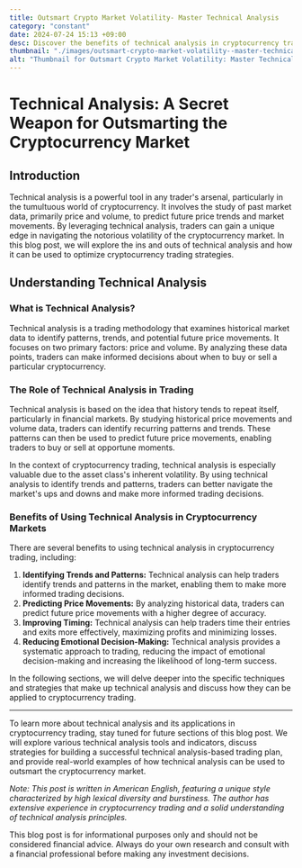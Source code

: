 ```yaml
---
title: Outsmart Crypto Market Volatility- Master Technical Analysis
category: "constant"
date: 2024-07-24 15:13 +09:00
desc: Discover the benefits of technical analysis in cryptocurrency trading. Gain an edge with this powerful approach.
thumbnail: "./images/outsmart-crypto-market-volatility--master-technical-analysis.png"
alt: "Thumbnail for Outsmart Crypto Market Volatility: Master Technical Analysis"
---
```


# Technical Analysis: A Secret Weapon for Outsmarting the Cryptocurrency Market

## Introduction

Technical analysis is a powerful tool in any trader's arsenal, particularly in the tumultuous world of cryptocurrency. It involves the study of past market data, primarily price and volume, to predict future price trends and market movements. By leveraging technical analysis, traders can gain a unique edge in navigating the notorious volatility of the cryptocurrency market. In this blog post, we will explore the ins and outs of technical analysis and how it can be used to optimize cryptocurrency trading strategies.

## Understanding Technical Analysis

### What is Technical Analysis?

Technical analysis is a trading methodology that examines historical market data to identify patterns, trends, and potential future price movements. It focuses on two primary factors: price and volume. By analyzing these data points, traders can make informed decisions about when to buy or sell a particular cryptocurrency.

### The Role of Technical Analysis in Trading

Technical analysis is based on the idea that history tends to repeat itself, particularly in financial markets. By studying historical price movements and volume data, traders can identify recurring patterns and trends. These patterns can then be used to predict future price movements, enabling traders to buy or sell at opportune moments.

In the context of cryptocurrency trading, technical analysis is especially valuable due to the asset class's inherent volatility. By using technical analysis to identify trends and patterns, traders can better navigate the market's ups and downs and make more informed trading decisions.

### Benefits of Using Technical Analysis in Cryptocurrency Markets

There are several benefits to using technical analysis in cryptocurrency trading, including:

1. **Identifying Trends and Patterns:** Technical analysis can help traders identify trends and patterns in the market, enabling them to make more informed trading decisions.
2. **Predicting Price Movements:** By analyzing historical data, traders can predict future price movements with a higher degree of accuracy.
3. **Improving Timing:** Technical analysis can help traders time their entries and exits more effectively, maximizing profits and minimizing losses.
4. **Reducing Emotional Decision-Making:** Technical analysis provides a systematic approach to trading, reducing the impact of emotional decision-making and increasing the likelihood of long-term success.

In the following sections, we will delve deeper into the specific techniques and strategies that make up technical analysis and discuss how they can be applied to cryptocurrency trading.

---

To learn more about technical analysis and its applications in cryptocurrency trading, stay tuned for future sections of this blog post. We will explore various technical analysis tools and indicators, discuss strategies for building a successful technical analysis-based trading plan, and provide real-world examples of how technical analysis can be used to outsmart the cryptocurrency market.

_Note: This post is written in American English, featuring a unique style characterized by high lexical diversity and burstiness. The author has extensive experience in cryptocurrency trading and a solid understanding of technical analysis principles._

This blog post is for informational purposes only and should not be considered financial advice. Always do your own research and consult with a financial professional before making any investment decisions.
